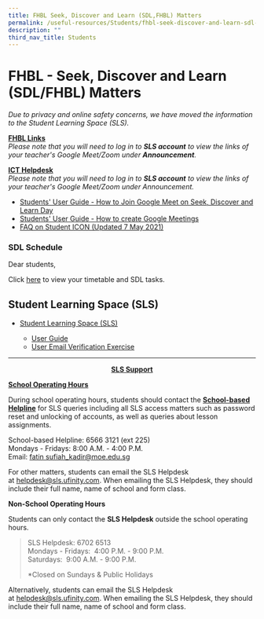 ```yaml
---
title: FHBL Seek, Discover and Learn (SDL,FHBL) Matters
permalink: /useful-resources/Students/fhbl-seek-discover-and-learn-sdl-fhbl-matters/
description: ""
third_nav_title: Students
---
```

# FHBL - Seek, Discover and Learn (SDL/FHBL) Matters

_Due to privacy and online safety concerns, we have moved the information to the Student Learning Space (SLS)._

**<u>FHBL Links</u>**  
_Please note that you will need to log in to **SLS account** to view the links of your teacher's Google Meet/Zoom under **Announcement**._  

**<u>ICT Helpdesk</u>**  
_Please note that you will need to log in to **SLS account** to view the links of your teacher's Google Meet/Zoom under Announcement._

*   <a href="/files/Useful%20Resources/Students/FHBL/Students%20User%20Guide%20How%20to%20Join%20Google%20Meet%20on%20Home%20Based%20Learning%20Day.pdf" target="_blank">Students' User Guide - How to Join Google Meet on Seek, Discover and Learn Day</a>
*   <a href="/files/Useful%20Resources/Students/FHBL/Students%20User%20Guide%20-%20How%20to%20create%20Google%20Meetings.pdf" target="_blank">Students' User Guide - How to create Google Meetings</a>
*   <a href="/files/Useful%20Resources/Students/FHBL/FAQs%20on%20Student%20iCON%20updated%207%20May%202021.pdf" target="_blank">FAQ on Student ICON (Updated 7 May 2021)</a>

### SDL Schedule

Dear students,   
  
Click <a href="https://sites.google.com/moe.edu.sg/bbss-student-link/sdl-matters/summary-tasks" target="_blank">here</a> to view your timetable and SDL tasks.  

## Student Learning Space (SLS)


*  <a href="https://learning.moe.edu.sg/" target="_blank">Student Learning Space (SLS)</a> 

    *   <a href="https://static.learning.moe.edu.sg/UserGuide/login-troubleshooting.html" target="_blank">User Guide</a> 
    *   <a href="/files/Useful%20Resources/Students/FHBL/SLS%20EMAIL%20VERIFICATION%20EXERCISE.pdf" target="_blank">User Email Verification Exercise</a>


* * *

<center><b><u>SLS Support</u></b></center>

<b><u>School Operating Hours</u></b>

During school operating hours, students should contact the <b><u>School-based Helpline</u></b> for SLS queries including all SLS access matters such as password reset and unlocking of accounts, as well as queries about lesson assignments.

  

School-based Helpline: 6566 3121 (ext 225)   
Mondays - Fridays: 8:00 A.M. - 4:00 P.M.   
Email: [fatin sufiah\_kadir@moe.edu.sg](http://fatin%20sufiah_kadir@moe.edu.sg/)

  

For other matters, students can email the SLS Helpdesk at [helpdesk@sls.ufinity.com](mailto:helpdesk@sls.ufinity.com). When emailing the SLS Helpdesk, they should include their full name, name of school and form class.

  

**Non-School Operating Hours**

  

Students can only contact the **SLS Helpdesk** outside the school operating hours.

  

> SLS Helpdesk: 6702 6513  
> Mondays - Fridays:  4:00 P.M. - 9:00 P.M.  
> Saturdays:  9:00 A.M. - 9:00 P.M.
> 
> \*Closed on Sundays & Public Holidays

  

Alternatively, students can email the SLS Helpdesk at [helpdesk@sls.ufinity.com](mailto:helpdesk@sls.ufinity.com). When emailing the SLS Helpdesk, they should include their full name, name of school and form class.
